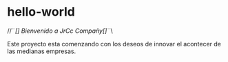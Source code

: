 # hello-world
//¨*[] Bienvenido a JrCc Compañy[]*¨\\

Este proyecto esta comenzando con los deseos de innovar el acontecer de las medianas empresas.
